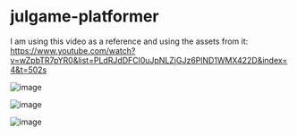 # julgame-platformer

I am using this video as a reference and using the assets from it: https://www.youtube.com/watch?v=wZpbTR7pYR0&list=PLdRJdDFCl0uJpNLZjGJz6PlND1WMX422D&index=4&t=502s


![image](https://github.com/Kyjor/julgame-platformer/assets/13784123/c767e7eb-a440-4edf-86de-cfea36761403)



![image](https://github.com/Kyjor/julgame-platformer/assets/13784123/761df61c-bb46-49ab-b778-e1184c189952)


![image](https://github.com/Kyjor/julgame-platformer/assets/13784123/7b0ba9df-5b7d-4b9b-bf2a-d30b7324b9a6)

